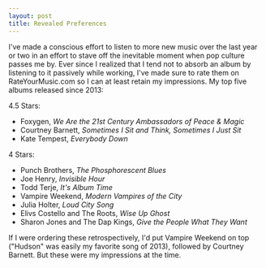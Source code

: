 ```yaml
---
layout: post
title: Revealed Preferences
---
```


I've made a conscious effort to listen to more new music over the last year or two
in an effort to stave off the inevitable moment when pop culture passes me by. Ever 
since I realized that I tend not to absorb an album by listening to it passively while
working, I've made sure to rate them on RateYourMusic.com so I can at least retain my
impressions. My top five albums released since 2013:

4.5 Stars:

- Foxygen, _We Are the 21st Century Ambassadors of Peace & Magic_
- Courtney Barnett, _Sometimes I Sit and Think, Sometimes I Just Sit_
- Kate Tempest, _Everybody Down_

4 Stars:

- Punch Brothers, _The Phosphorescent Blues_
- Joe Henry, _Invisible Hour_
- Todd Terje, _It's Album Time_
- Vampire Weekend, _Modern Vampires of the City_
- Julia Holter, _Loud City Song_
- Elivs Costello and The Roots, _Wise Up Ghost_
- Sharon Jones and The Dap Kings, _Give the People What They Want_

If I were ordering these retrospectively, I'd put Vampire Weekend on top ("Hudson" was
easily my favorite song of 2013), followed by Courtney Barnett. But these were my 
impressions at the time.
